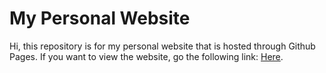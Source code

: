 # My Personal Website
 
 Hi, this repository is for my personal website that is hosted through Github Pages. If you want to view the website, go the following link: [Here](https://www.google.com).
 
 
 
